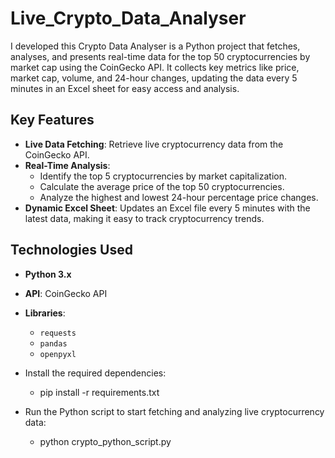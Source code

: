 # Live_Crypto_Data_Analyser

I developed this Crypto Data Analyser is a Python project that fetches, analyses, and presents real-time data for the top 50 cryptocurrencies by market cap using the CoinGecko API. It collects key metrics like price, market cap, volume, and 24-hour changes, updating the data every 5 minutes in an Excel sheet for easy access and analysis.

## Key Features
- **Live Data Fetching**: Retrieve live cryptocurrency data from the CoinGecko API.
- **Real-Time Analysis**:
  - Identify the top 5 cryptocurrencies by market capitalization.
  - Calculate the average price of the top 50 cryptocurrencies.
  - Analyze the highest and lowest 24-hour percentage price changes.
- **Dynamic Excel Sheet**: Updates an Excel file every 5 minutes with the latest data, making it easy to track cryptocurrency trends.

## Technologies Used
- **Python 3.x**
- **API**: CoinGecko API
- **Libraries**:
  - `requests`
  - `pandas`
  - `openpyxl`
    
- Install the required dependencies:
    - pip install -r requirements.txt
- Run the Python script to start fetching and analyzing live cryptocurrency data:
    - python crypto_python_script.py





